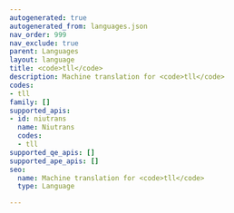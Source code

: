 ```yaml
---
autogenerated: true
autogenerated_from: languages.json
nav_order: 999
nav_exclude: true
parent: Languages
layout: language
title: <code>tll</code>
description: Machine translation for <code>tll</code>
codes:
- tll
family: []
supported_apis:
- id: niutrans
  name: Niutrans
  codes:
  - tll
supported_qe_apis: []
supported_ape_apis: []
seo:
  name: Machine translation for <code>tll</code>
  type: Language

---
```



